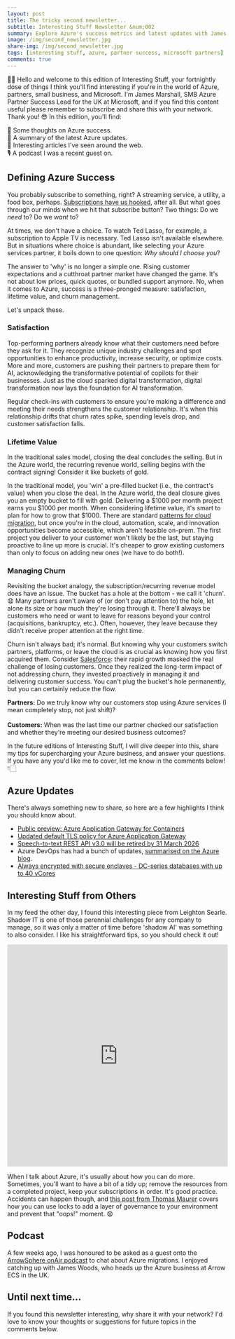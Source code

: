 ```yaml
---
layout: post
title: The tricky second newsletter...
subtitle: Interesting Stuff Newsletter &num;002
summary: Explore Azure's success metrics and latest updates with James Marshall, UK SMB Azure Partner Success Lead at Microsoft. Dive into customer satisfaction, lifetime value, churn management, and catch a podcast highlight on Azure migrations. Stay updated & engaged! 👋🏻😎
image: /img/second_newsletter.jpg
share-img: /img/second_newsletter.jpg
tags: [interesting stuff, azure, partner success, microsoft partners]
comments: true
---
```


👋🏻 Hello and welcome to this edition of Interesting Stuff, your fortnightly dose of things I think you'll find interesting if you're in the world of Azure, partners, small business, and Microsoft. I'm James Marshall, SMB Azure Partner Success Lead for the UK at Microsoft, and if you find this content useful please remember to subscribe and share this with your network. Thank you! 😎
In this edition, you'll find:

💭 Some thoughts on Azure success.<br>
📝 A summary of the latest Azure updates.<br>
📰 Interesting articles I've seen around the web.<br>
🎙️ A podcast I was a recent guest on.

## Defining Azure Success
You probably subscribe to something, right? A streaming service, a utility, a food box, perhaps. [Subscriptions have us hooked](https://www.retailgazette.co.uk/blog/2018/08/the-great-subscription-shift-is-this-the-end-of-ownership/), after all. But what goes through our minds when we hit that subscribe button? Two things: Do we _need_ to? Do we _want_ to?

At times, we don't have a choice. To watch Ted Lasso, for example, a subscription to Apple TV is necessary. Ted Lasso isn't available elsewhere. But in situations where choice is abundant, like selecting your Azure services partner, it boils down to one question: _Why should I choose you_?

The answer to 'why' is no longer a simple one. Rising customer expectations and a cutthroat partner market have changed the game. It's not about low prices, quick quotes, or bundled support anymore. No, when it comes to Azure, success is a three-pronged measure: satisfaction, lifetime value, and churn management.

Let's unpack these.

### Satisfaction
Top-performing partners already know what their customers need before they ask for it. They recognize unique industry challenges and spot opportunities to enhance productivity, increase security, or optimize costs. More and more, customers are pushing their partners to prepare them for AI, acknowledging the transformative potential of copilots for their businesses. Just as the cloud sparked digital transformation, digital transformation now lays the foundation for AI transformation.

Regular check-ins with customers to ensure you're making a difference and meeting their needs strengthens the customer relationship. It's when this relationship drifts that churn rates spike, spending levels drop, and customer satisfaction falls.

### Lifetime Value
In the traditional sales model, closing the deal concludes the selling. But in the Azure world, the recurring revenue world, selling begins with the contract signing! Consider it like buckets of gold.

In the traditional model, you 'win' a pre-filled bucket (i.e., the contract's value) when you close the deal. In the Azure world, the deal closure gives you an empty bucket to fill with gold. Delivering a $1000 per month project earns you $1000 per month. When considering lifetime value, it's smart to plan for how to grow that $1000. There are standard [patterns for cloud migration](https://learn.microsoft.com/en-us/azure/cloud-adoption-framework/migrate/azure-best-practices/contoso-migration-overview#migration-patterns), but once you're in the cloud, automation, scale, and innovation opportunities become accessible, which aren't feasible on-prem. The first project you deliver to your customer won't likely be the last, but staying proactive to line up more is crucial. It's cheaper to grow existing customers than only to focus on adding new ones (we have to do both!).

### Managing Churn
Revisiting the bucket analogy, the subscription/recurring revenue model does have an issue. The bucket has a hole at the bottom - we call it 'churn'. 😧
Many partners aren't aware of (or don't pay attention to) the hole, let alone its size or how much they're losing through it. There'll always be customers who need or want to leave for reasons beyond your control (acquisitions, bankruptcy, etc.). Often, however, they leave because they didn't receive proper attention at the right time.

Churn isn't always bad; it's normal. But knowing why your customers switch partners, platforms, or leave the cloud is as crucial as knowing how you first acquired them. Consider [Salesforce](https://www.inc.com/matt-given/the-1-word-that-saved-salesforce-from-certain-doom.html): their rapid growth masked the real challenge of losing customers. Once they realized the long-term impact of not addressing churn, they invested proactively in managing it and delivering customer success. You can't plug the bucket's hole permanently, but you can certainly reduce the flow.

**Partners:** Do we truly know why our customers stop using Azure services (I mean completely stop, not just shift)?<br>
<br>
**Customers:** When was the last time our partner checked our satisfaction and whether they're meeting our desired business outcomes?

In the future editions of Interesting Stuff, I will dive deeper into this, share my tips for supercharging your Azure business, and answer your questions. If you have any you'd like me to cover, let me know in the comments below! 👇🏻

## Azure Updates

There's always something new to share, so here are a few highlights I think you should know about.

- [Public preview: Azure Application Gateway for Containers](https://azure.microsoft.com/en-gb/updates/public-preview-application-gateway-for-containers/)
- [Updated default TLS policy for Azure Application Gateway](https://azure.microsoft.com/updates/default-tls-policy-2022/)
- [Speech-to-text REST API v3.0 will be retired by 31 March 2026](https://azure.microsoft.com/en-gb/updates/speechtotext-rest-api-v30-will-be-retired-by-31-march-2026/)
- Azure DevOps has had a bunch of updates, [summarised on the Azure blog](https://azure.microsoft.com/en-gb/updates/azure-devops-july-2023-updates/).
- [Always encrypted with secure enclaves - DC-series databases with up to 40 vCores](https://techcommunity.microsoft.com/t5/azure-sql-blog/always-encrypted-with-secure-enclaves-dc-series-databases-with/ba-p/3872338)

## Interesting Stuff from Others

In my feed the other day, I found this interesting piece from Leighton Searle. Shadow IT is one of those perennial challenges for any company to manage, so it was only a matter of time before 'shadow AI' was something to also consider. I like his straightforward tips, so you should check it out!

<iframe src="https://www.linkedin.com/embed/feed/update/urn:li:ugcPost:7088115744395116545" height="507" width="504" frameborder="0" allowfullscreen="" title="Embedded post"></iframe>

When I talk about Azure, it's usually about how you can do more. Sometimes, you'll want to have a bit of a tidy up; remove the resources from a completed project, keep your subscriptions in order. It's good practice. Accidents can happen though, and [this post from Thomas Maurer](https://www.thomasmaurer.ch/2020/02/prevent-azure-resources-from-unexpected-deletion-using-locks/) covers how you can use locks to add a layer of governance to your environment and prevent that "oops!" moment. 😧

## Podcast

A few weeks ago, I was honoured to be asked as a guest onto the [ArrowSphere onAir podcast](https://soundcloud.com/arrow-bandwidth/arrowsphere-onair-episode-2-microsoft-azure-migration-overview) to chat about Azure migrations. I enjoyed catching up with James Woods, who heads up the Azure business at Arrow ECS in the UK.

## Until next time...

If you found this newsletter interesting, why share it with your network? I'd love to know your thoughts or suggestions for future topics in the comments below.